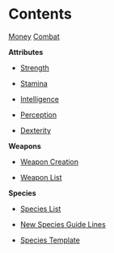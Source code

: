 # Contents

[Money](https://github.com/ikeman32/NewRPG/blob/master/CoreRules/Money.md)
[Combat](https://github.com/ikeman32/NewRPG/blob/master/CoreRules/Combat.md)

**Attributes**

- [Strength](https://github.com/ikeman32/NewRPG/blob/master/CoreRules/Strength.md)

- [Stamina](https://github.com/ikeman32/NewRPG/blob/master/CoreRules/Stamina.md)

- [Intelligence](https://github.com/ikeman32/NewRPG/blob/master/CoreRules/Intelligence.md)

- [Perception](https://github.com/ikeman32/NewRPG/blob/master/CoreRules/Perception.md)

- [Dexterity](https://github.com/ikeman32/NewRPG/blob/master/CoreRules/Dexterity.md)

**Weapons**

- [Weapon Creation](https://github.com/ikeman32/NewRPG/blob/master/Weapons/Weapon%20Creation.md)

- [Weapon List]()

**Species**
- [Species List](https://github.com/ikeman32/NewRPG/blob/master/Species/Species%20List.md)

- [New Species Guide Lines](https://github.com/ikeman32/NewRPG/blob/master/Species/New%20Species%20Guide%20Lines.md)

- [Species Template](https://github.com/ikeman32/NewRPG/blob/master/Species/Species%20Template.md)

